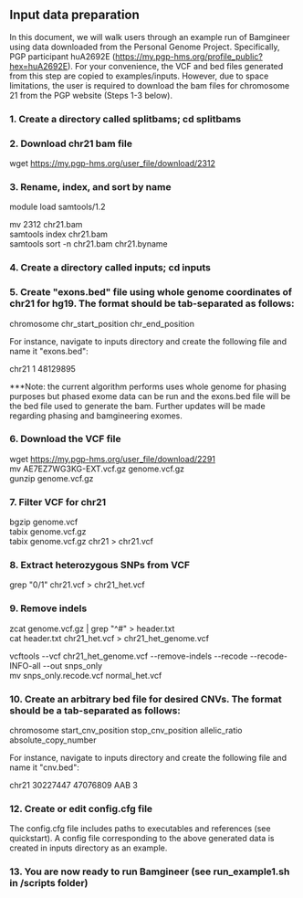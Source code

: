 ## Input data preparation

In this document, we will walk users through an example run of Bamgineer using data downloaded from the Personal Genome Project. Specifically, PGP participant huA2692E (https://my.pgp-hms.org/profile_public?hex=huA2692E). For your convenience, the VCF and bed files generated from this step are copied to examples/inputs. However, due to space limitations, the user is required to download the bam files for chromosome 21 from the PGP website (Steps 1-3 below).


### 1. Create a directory called splitbams; cd splitbams

### 2. Download chr21 bam file 

wget https://my.pgp-hms.org/user_file/download/2312 

### 3. Rename, index, and sort by name

module load samtools/1.2

mv 2312 chr21.bam  
samtools index chr21.bam  
samtools sort -n chr21.bam chr21.byname   

### 4. Create a directory called inputs; cd inputs

### 5. Create "exons.bed" file using whole genome coordinates of chr21 for hg19. The format should be tab-separated as follows: 

chromosome	chr_start_position	chr_end_position

For instance, navigate to inputs directory and create the following file and name it "exons.bed":

chr21   1       48129895

***Note: the current algorithm performs uses whole genome for phasing purposes but phased exome data can be run and the exons.bed file will be the bed file used to generate the bam. Further updates will be made regarding phasing and bamgineering exomes.

### 6. Download the VCF file

wget https://my.pgp-hms.org/user_file/download/2291  
mv AE7EZ7WG3KG-EXT.vcf.gz genome.vcf.gz  
gunzip genome.vcf.gz

### 7. Filter VCF for chr21

bgzip genome.vcf  
tabix genome.vcf.gz  
tabix genome.vcf.gz chr21 > chr21.vcf

### 8. Extract heterozygous SNPs from VCF

grep "0/1" chr21.vcf > chr21_het.vcf 

### 9. Remove indels

zcat genome.vcf.gz | grep "^#" > header.txt  
cat header.txt chr21_het.vcf > chr21_het_genome.vcf

vcftools --vcf chr21_het_genome.vcf --remove-indels --recode --recode-INFO-all --out snps_only  
mv snps_only.recode.vcf normal_het.vcf

### 10. Create an arbitrary bed file for desired CNVs. The format should be a tab-separated as follows:

chromosome	start_cnv_position	stop_cnv_position	allelic_ratio	absolute_copy_number

For instance, navigate to inputs directory and create the following file and name it "cnv.bed":

chr21	30227447	47076809	AAB	3

### 12. Create or edit config.cfg file

The config.cfg file includes paths to executables and references (see quickstart). A config file corresponding to the above generated data is created in inputs directory as an example.

### 13. You are now ready to run Bamgineer (see run_example1.sh in /scripts folder)
